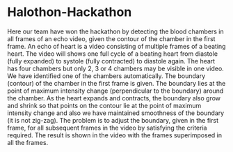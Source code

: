 # Halothon-Hackathon
Here our team have won the hackathon by detecting the blood chambers in all frames of an echo video, given the contour of the chamber in the first frame.
An echo of heart is a video consisting of multiple frames of a beating heart. The video will shows one full cycle of a beating heart from diastole (fully expanded) to systole (fully contracted) to diastole again. The heart has four chambers but only 2, 3 or 4 chambers may be visible in one video. We have identified one of the chambers automatically. The boundary (contour) of the chamber in the first frame is given. The boundary lies at the point of maximum intensity change (perpendicular to the boundary) around the chamber. As the heart expands and contracts, the boundary also grow and shrink so that points on the contour lie at the point of maximum intensity change and  also we have maintained smoothness of the boundary (it is not zig-zag). The problem is to adjust the boundary, given in the first frame, for all subsequent frames in the video by satisfying the criteria required. The result is shown in  the video with the frames superimposed in all the frames.
